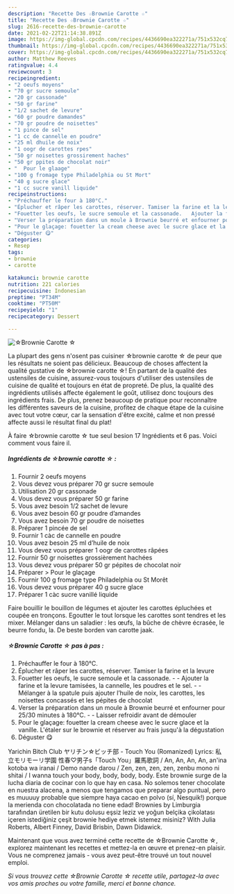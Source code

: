 ```yaml
---
description: "Recette Des ☆Brownie Carotte ☆"
title: "Recette Des ☆Brownie Carotte ☆"
slug: 2616-recette-des-brownie-carotte
date: 2021-02-22T21:14:38.891Z
image: https://img-global.cpcdn.com/recipes/4436690ea322271a/751x532cq70/☆brownie-carotte-☆-photo-principale-de-la-recette.jpg
thumbnail: https://img-global.cpcdn.com/recipes/4436690ea322271a/751x532cq70/☆brownie-carotte-☆-photo-principale-de-la-recette.jpg
cover: https://img-global.cpcdn.com/recipes/4436690ea322271a/751x532cq70/☆brownie-carotte-☆-photo-principale-de-la-recette.jpg
author: Matthew Reeves
ratingvalue: 4.4
reviewcount: 3
recipeingredient:
- "2 oeufs moyens"
- "70 gr sucre semoule"
- "20 gr cassonade"
- "50 gr farine"
- "1/2 sachet de levure"
- "60 gr poudre damandes"
- "70 gr poudre de noisettes"
- "1 pince de sel"
- "1 cc de cannelle en poudre"
- "25 ml dhuile de noix"
- "1 oogr de carottes rpes"
- "50 gr noisettes grossirement haches"
- "50 gr ppites de chocolat noir"
- "  Pour le glaage"
- "100 g fromage type Philadelphia ou St Mort"
- "40 g sucre glace"
- "1 cc sucre vanill liquide"
recipeinstructions:
- "Préchauffer le four à 180°C."
- "Éplucher et râper les carottes, réserver. Tamiser la farine et la levure"
- "Fouetter les oeufs, le sucre semoule et la cassonade.   Ajouter la farine et la levure tamisées, la cannelle, les poudres et le sel.  Mélanger à la spatule puis ajouter l’huile de noix, les carottes, les noisettes concassés et les pépites de chocolat"
- "Verser la préparation dans un moule à Brownie beurré et enfourner pour 25/30 minutes à 180°C.   Laisser refroidir avant de démouler"
- "Pour le glaçage: fouetter la cream cheese avec le sucre glace et la vanille. L&#39;étaler sur le brownie et réserver au frais jusqu&#39;à la dégustation"
- "Déguster 😋"
categories:
- Resep
tags:
- brownie
- carotte

katakunci: brownie carotte 
nutrition: 221 calories
recipecuisine: Indonesian
preptime: "PT34M"
cooktime: "PT50M"
recipeyield: "1"
recipecategory: Dessert

---
```



![☆Brownie Carotte ☆](https://img-global.cpcdn.com/recipes/4436690ea322271a/751x532cq70/☆brownie-carotte-☆-photo-principale-de-la-recette.jpg)

La plupart des gens n'osent pas cuisiner ☆brownie carotte ☆ de peur que les résultats ne soient pas délicieux. Beaucoup de choses affectent la qualité gustative de ☆brownie carotte ☆! En partant de la qualité des ustensiles de cuisine, assurez-vous toujours d'utiliser des ustensiles de cuisine de qualité et toujours en état de propreté. De plus, la qualité des ingrédients utilisés affecte également le goût, utilisez donc toujours des ingrédients frais. De plus, prenez beaucoup de pratique pour reconnaître les différentes saveurs de la cuisine, profitez de chaque étape de la cuisine avec tout votre cœur, car la sensation d'être excité, calme et non pressé affecte aussi le résultat final du plat!

<!--inarticleads1-->

À faire ☆brownie carotte ☆ tue seul besion 17 Ingrédients et 6 pas. Voici comment vous faire il.

##### Ingrédients de ☆brownie carotte ☆ :

1. Fournir 2 oeufs moyens
1. Vous devez vous préparer 70 gr sucre semoule
1. Utilisation 20 gr cassonade
1. Vous devez vous préparer 50 gr farine
1. Vous avez besoin 1/2 sachet de levure
1. Vous avez besoin 60 gr poudre d’amandes
1. Vous avez besoin 70 gr poudre de noisettes
1. Préparer 1 pincée de sel
1. Fournir 1 càc de cannelle en poudre
1. Vous avez besoin 25 ml d’huile de noix
1. Vous devez vous préparer 1 oogr de carottes râpées
1. Fournir 50 gr noisettes grossièrement hachées
1. Vous devez vous préparer 50 gr pépites de chocolat noir
1. Préparer  &gt; Pour le glaçage
1. Fournir 100 g fromage type Philadelphia ou St Morêt
1. Vous devez vous préparer 40 g sucre glace
1. Préparer 1 càc sucre vanillé liquide


Faire bouillir le bouillon de légumes et ajouter les carottes épluchées et coupée en tronçons. Egoutter le tout lorsque les carottes sont tendres et les mixer. Mélanger dans un saladier : les œufs, la bûche de chèvre écrasée, le beurre fondu, la. De beste borden van carotte jaak. 

<!--inarticleads2-->

##### ☆Brownie Carotte ☆ pas à pas :

1. Préchauffer le four à 180°C.
1. Éplucher et râper les carottes, réserver. Tamiser la farine et la levure
1. Fouetter les oeufs, le sucre semoule et la cassonade.  -  - Ajouter la farine et la levure tamisées, la cannelle, les poudres et le sel. -  - Mélanger à la spatule puis ajouter l’huile de noix, les carottes, les noisettes concassés et les pépites de chocolat
1. Verser la préparation dans un moule à Brownie beurré et enfourner pour 25/30 minutes à 180°C.  -  - Laisser refroidir avant de démouler
1. Pour le glaçage: fouetter la cream cheese avec le sucre glace et la vanille. L&#39;étaler sur le brownie et réserver au frais jusqu&#39;à la dégustation
1. Déguster 😋


Yarichin Bitch Club ヤリチン☆ビッチ部 - Touch You (Romanized) Lyrics: 私立モリモーリ学園 性春♡男子s「Touch You」羅馬歌詞 / An, An, An, An, an&#39;ina kotoba wa iranai / Demo nande darou / Zen, zen, zen, zen, zenbu mono ni shitai / I wanna touch your body, body, body, body. Este brownie surge de la lucha diaria de cocinar con lo que hay en casa. No solemos tener chocolate en nuestra alacena, a menos que tengamos que preparar algo puntual, pero es muuuuy probable que siempre haya cacao en polvo (sí, Nesquik!) porque la merienda con chocolatada no tiene edad! Brownies by Limburgia tarafından üretilen bir kutu dolusu eşsiz leziz ve yoğun belçika çikolatası içeren istediğiniz çeşit brownie hediye etmek istemez misiniz? With Julia Roberts, Albert Finney, David Brisbin, Dawn Didawick. 

<!--inarticleads1-->

<p>
Maintenant que vous avez terminé cette recette de ☆Brownie Carotte ☆, explorez maintenant les recettes et mettez-la en œuvre et prenez-en plaisir. Vous ne comprenez jamais - vous avez peut-être trouvé un tout nouvel emploi.
</p>

<p>
<i>Si vous trouvez cette ☆Brownie Carotte ☆ recette utile, partagez-la avec vos amis proches ou votre famille, merci et bonne chance.</i>
</p>

